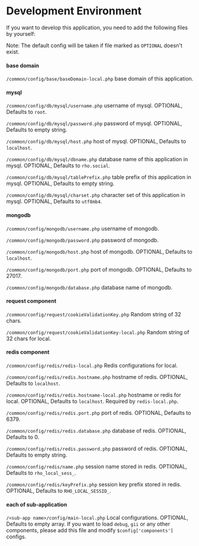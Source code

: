 # Development Environment

If you want to develop this application, you need to add the following files by yourself:

Note: The default config will be taken if file marked as `OPTIONAL` doesn't exist.

#### base domain

`/common/config/base/baseDomain-local.php` base domain of this application.

#### mysql

`/common/config/db/mysql/username.php` username of mysql. OPTIONAL, Defaults to `root`.

`/common/config/db/mysql/password.php` password of mysql. OPTIONAL, Defaults to empty string.

`/common/config/db/mysql/host.php` host of mysql. OPTIONAL, Defaults to `localhost`.

`/common/config/db/mysql/dbname.php` database name of this application in mysql. OPTIONAL, Defaults to `rho.social`.

`/common/config/db/mysql/tablePrefix.php` table prefix of this application in mysql. OPTIONAL, Defaults to empty string.

`/common/config/db/mysql/charset.php` character set of this application in mysql. OPTIONAL, Defaults to `utf8mb4`.

#### mongodb

`/common/config/mongodb/username.php` username of mongodb.

`/common/config/mongodb/password.php` password of mongodb.

`/common/config/mongodb/host.php` host of mongodb. OPTIONAL, Defaults to `localhost`.

`/common/config/mongodb/port.php` port of mongodb. OPTIONAL, Defaults to 27017.

`/common/config/mongodb/database.php` database name of mongodb.

#### request component

`/common/config/request/cookieValidationKey.php` Random string of 32 chars.

`/common/config/request/cookieValidationKey-local.php` Random string of 32 chars for local.

#### redis component

`/common/config/redis/redis-local.php` Redis configurations for local.

`/common/config/redis/redis.hostname.php` hostname of redis. OPTIONAL, Defaults to `localhost`.

`/common/config/redis/redis.hostname-local.php` hostname or redis for local. OPTIONAL, Defaults to `localhost`. Required by `redis-local.php`.

`/common/config/redis/redis.port.php` port of redis. OPTIONAL, Defaults to 6379.

`/common/config/redis/redis.database.php` database of redis. OPTIONAL, Defaults to 0.

`/common/config/redis/redis.password.php` password of redis. OPTIONAL, Defaults to empty string.

`/common/config/redis/name.php` session name stored in redis. OPTIONAL, Defaults to `rho_local_sess_`.

`/common/config/redis/keyPrefix.php` session key prefix stored in redis. OPTIONAL, Defaults to `RHO_LOCAL_SESSID_`.

#### each of sub-application

`/<sub-app name>/config/main-local.php` Local configurations. OPTIONAL, Defaults to empty array. If you want to load `debug`, `gii` or any other components, please add this file and modify `$config['components']` configs.
